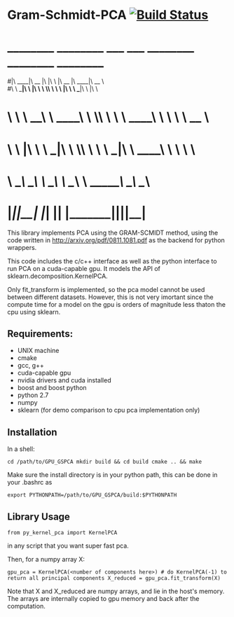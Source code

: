 # Gram-Schmidt-PCA [![Build Status](https://travis-ci.org/nmerrill67/GPU_GSPCA.svg?branch=master)](https://travis-ci.org/nmerrill67/GPU_GSPCA)



# ________  ________  ___  ___          ________  ________  ________     
#|\   ____\|\   __  \|\  \|\  \        |\   __  \|\   ____\|\   __  \    
#\ \  \___|\ \  \|\  \ \  \\\  \       \ \  \|\  \ \  \___|\ \  \|\  \   
# \ \  \  __\ \   ____\ \  \\\  \       \ \   ____\ \  \    \ \   __  \  
#  \ \  \|\  \ \  \___|\ \  \\\  \       \ \  \___|\ \  \____\ \  \ \  \ 
#   \ \_______\ \__\    \ \_______\       \ \__\    \ \_______\ \__\ \__\
#    \|_______|\|__|     \|_______|        \|__|     \|_______|\|__|\|__|
                                                                        
                                                                        
                                                                        


This library implements PCA using the  GRAM-SCMIDT method, using the code written in http://arxiv.org/pdf/0811.1081.pdf as the backend for python wrappers. 

This code includes the c/c++ interface as well as the python interface to run PCA on a cuda-capable gpu. It models the API of sklearn.decomposition.KernelPCA.

Only fit_transform is implemented, so the pca model cannot be used between different datasets. However, this is not very imortant since the compute time for a model on the gpu is orders of magnitude less thaton the cpu using sklearn.  

## Requirements:
- UNIX machine 
- cmake
- gcc, g++
- cuda-capable gpu 
- nvidia drivers and cuda installed
- boost and boost python
- python 2.7 
- numpy
- sklearn (for demo comparison to cpu pca implementation only)

## Installation

In a shell:

`cd /path/to/GPU_GSPCA
mkdir build && cd build
cmake .. && make`


Make sure the install directory is in your python path, this can be done in your .bashrc as 

`export PYTHONPATH=/path/to/GPU_GSPCA/build:$PYTHONPATH`


## Library Usage

`from py_kernel_pca import KernelPCA`

in any script that you want super fast pca.

Then, for a numpy array X:

`gpu_pca = KernelPCA(<number of components here>) # do KernelPCA(-1) to return all principal components
X_reduced = gpu_pca.fit_transform(X)`


Note that X and X_reduced are numpy arrays, and lie in the host's memory. The arrays are internally copied to gpu memory and back after the computation.





